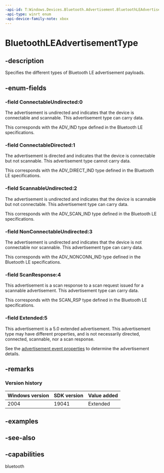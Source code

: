 ```yaml
---
-api-id: T:Windows.Devices.Bluetooth.Advertisement.BluetoothLEAdvertisementType
-api-type: winrt enum
-api-device-family-note: xbox
---
```


<!-- Enumeration syntax
public enum Windows.Devices.Bluetooth.Advertisement.BluetoothLEAdvertisementType : int
-->

# BluetoothLEAdvertisementType

## -description
Specifies the different types of Bluetooth LE advertisement payloads.

## -enum-fields
### -field ConnectableUndirected:0
The advertisement is undirected and indicates that the device is connectable and scannable. This advertisement type can carry data.

This corresponds with the ADV_IND type defined in the Bluetooth LE specifications.

### -field ConnectableDirected:1
The advertisement is directed and indicates that the device is connectable but not scannable. This advertisement type cannot carry data.

This corresponds with the ADV_DIRECT_IND type defined in the Bluetooth LE specifications.

### -field ScannableUndirected:2
The advertisement is undirected and indicates that the device is scannable but not connectable. This advertisement type can carry data.

This corresponds with the ADV_SCAN_IND type defined in the Bluetooth LE specifications.

### -field NonConnectableUndirected:3
The advertisement is undirected and indicates that the device is not connectable nor scannable. This advertisement type can carry data.

This corresponds with the ADV_NONCONN_IND type defined in the Bluetooth LE specifications.

### -field ScanResponse:4
This advertisement is a scan response to a scan request issued for a scannable advertisement. This advertisement type can carry data.

This corresponds with the SCAN_RSP type defined in the Bluetooth LE specifications.

### -field Extended:5
This advertisement is a 5.0 extended advertisement. This advertisement type may have different properties, and is not necessarily directed, connected, scannable, nor a scan response.

See the [advertisement event properties](bluetoothleadvertisementreceivedeventargs.md) to determine the advertisement details.

## -remarks

### Version history

| Windows version | SDK version | Value added |
| -- | -- | -- |
| 2004 | 19041 | Extended |

## -examples

## -see-also
## -capabilities
bluetooth
